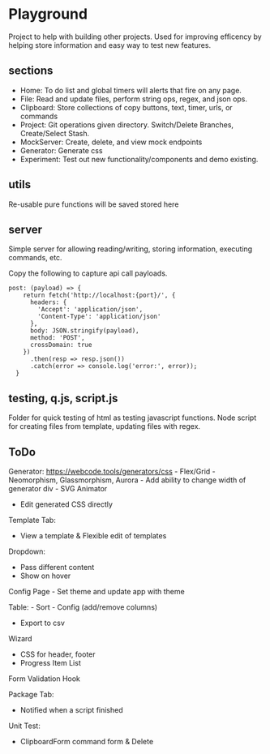 # Playground
Project to help with building other projects. Used for improving efficency by helping store information and easy way to test new features. 

## sections
- Home: To do list and global timers will alerts that fire on any page. 
- File: Read and update files, perform string ops, regex, and json ops.
- Clipboard: Store collections of copy buttons, text, timer, urls, or commands
- Project: Git operations given directory.  Switch/Delete Branches, Create/Select Stash.
- MockServer: Create, delete, and view mock endpoints
- Generator: Generate css
- Experiment: Test out new functionality/components and demo existing.

## utils
Re-usable pure functions will be saved stored here

## server
Simple server for allowing reading/writing, storing information, executing commands, etc. 

Copy the following to capture api call payloads.
```
post: (payload) => {
    return fetch('http://localhost:{port}/', {
      headers: {
        'Accept': 'application/json',
        'Content-Type': 'application/json'
      },
      body: JSON.stringify(payload),
      method: 'POST',
      crossDomain: true
    })
      .then(resp => resp.json())
      .catch(error => console.log('error:', error));
  }
```

## testing, q.js, script.js
Folder for quick testing of html as testing javascript functions. Node script for creating files from template, updating files with regex. 

## ToDo
Generator: https://webcode.tools/generators/css
	- Flex/Grid
	- Neomorphism, Glassmorphism, Aurora
	- Add ability to change width of generator div
	- SVG Animator
  - Edit generated CSS directly

Template Tab:
  - View a template & Flexible edit of templates

Dropdown:
  - Pass different content
  - Show on hover

Config Page
	- Set theme and update app with theme
	
Table:
	- Sort
	- Config (add/remove columns)
  - Export to csv

Wizard
 - CSS for header, footer 
 - Progress Item List

Form Validation Hook

Package Tab:
 - Notified when a script finished

Unit Test:
 - ClipboardForm command form & Delete